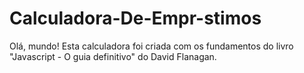 # Calculadora-De-Empr-stimos
Olá, mundo! Esta calculadora foi criada com os fundamentos do livro "Javascript - O guia definitivo" do David Flanagan.
